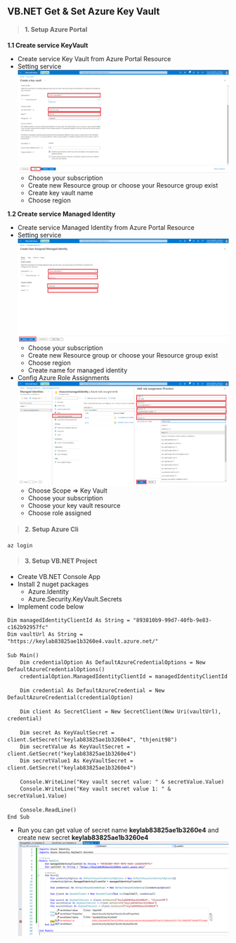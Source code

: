 ## VB.NET Get & Set Azure Key Vault
> #### 1. Setup Azure Portal
**1.1 Create service KeyVault**
- Create service Key Vault from Azure Portal Resource
- Setting service
![Setting sevice!](/Imgs/4-setting-service.png)
  * Choose your subscription
  * Create new Resource group or choose your Resource group exist
  * Create key vault name
  * Choose region

**1.2 Create service Managed Identity**
- Create service Managed Identity from Azure Portal Resource
- Setting service
![Setting sevice!](/Imgs/5-setting-managed-identity.png)
  * Choose your subscription
  * Create new Resource group or choose your Resource group exist
  * Choose region
  * Create name for managed identity
- Config Azure Role Assignments
![Setting sevice!](/Imgs/6-config-role-assignments.png)
  * Choose Scope => Key Vault
  * Choose your subscription
  * Choose your key vault resource
  * Choose role assigned

> #### 2. Setup Azure Cli
``az login``

> #### 3. Setup VB.NET Project
- Create VB.NET Console App
- Install 2 nuget packages
  * Azure.Identity
  * Azure.Security.KeyVault.Secrets
- Implement code below
```
Dim managedIdentityClientId As String = "893810b9-99d7-40fb-9e83-c162b92957fc"
Dim vaultUrl As String = "https://keylab83825ae1b3260e4.vault.azure.net/"

Sub Main()
    Dim credentialOption As DefaultAzureCredentialOptions = New DefaultAzureCredentialOptions()
    credentialOption.ManagedIdentityClientId = managedIdentityClientId

    Dim credential As DefaultAzureCredential = New DefaultAzureCredential(credentialOption)

    Dim client As SecretClient = New SecretClient(New Uri(vaultUrl), credential)

    Dim secret As KeyVaultSecret = client.SetSecret("keylab83825ae1b3260e4", "thjenit98")
    Dim secretValue As KeyVaultSecret = client.GetSecret("keylab83825ae1b3260e4")
    Dim secretValue1 As KeyVaultSecret = client.GetSecret("keylab83825ae1b3260e4")

    Console.WriteLine("Key vault secret value: " & secretValue.Value)
    Console.WriteLine("Key vault secret value 1: " & secretValue1.Value)

    Console.ReadLine()
End Sub
```
- Run you can get value of secret name **keylab83825ae1b3260e4** and create new secret **keylab83825ae1b3260e4**
![Result!](/Imgs/7-result.png)